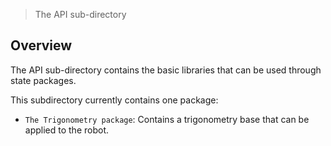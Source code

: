 > The API sub-directory

## Overview

The API sub-directory contains the basic libraries that can be used through state packages.

This subdirectory currently contains one package:

* `The Trigonometry package`: Contains a trigonometry base that can be applied to the robot.
